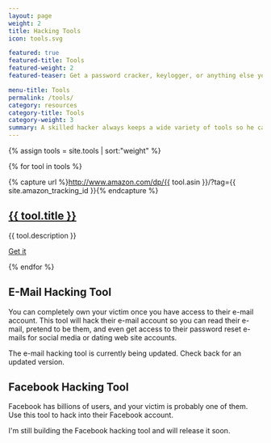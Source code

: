 ```yaml
---
layout: page
weight: 2
title: Hacking Tools
icon: tools.svg

featured: true
featured-title: Tools
featured-weight: 2
featured-teaser: Get a password cracker, keylogger, or anything else you need.

menu-title: Tools
permalink: /tools/
category: resources
category-title: Tools
category-weight: 3
summary: A skilled hacker always keeps a wide variety of tools so he can complete any task. Here you will find all the tools you will need to get the job done.
---
```

{% assign tools = site.tools | sort:"weight" %}

{% for tool in tools %}

  {% capture url %}http://www.amazon.com/dp/{{ tool.asin }}/?tag={{ site.amazon_tracking_id }}{% endcapture %}

  <div class="content-row">
        <h2><a href="{{ url }}" target="_blank" title="{{ tool.title}}">{{ tool.title }}</a></h2>
        <p>{{ tool.description }}</p>
        <a title="Get {{ tool.title }}" class="pure-button" href="{{ url }}" target="_blank">Get it <i class="fa fa-caret-right"></i></a>
  </div>

{% endfor %}

<div class="content-row">
  <h2>E-Mail Hacking Tool</h2>
  <p>You can completely own your victim once you have access to their e-mail account. This tool will hack their e-mail account so you can read their e-mail, pretend to be them, and even get access to their password reset e-mails for social media or dating web site accounts.</p>
  <p>The e-mail hacking tool is currently being updated. Check back for an updated version.</p>
</div>

<div class="content-row">
  <h2>Facebook Hacking Tool</h2>
  <p>Facebook has billions of users, and your victim is probably one of them. Use this tool to hack into their Facebook account.</p>
  <p>I'm still building the Facebook hacking tool and will release it soon.</p>
</div>
